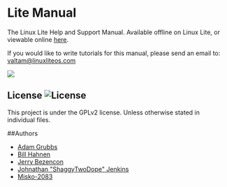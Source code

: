 Lite Manual
================

The Linux Lite Help and Support Manual. Available offline on Linux Lite, or viewable
online [here](https://linuxliteos.com/manual).

If you would like to write tutorials for this manual,
please send an email to: [valtam@linuxliteos.com](mailto:valtam@linuxliteos.com)

![](http://i.imgur.com/YqNlz2F.png)



## License ![License](https://img.shields.io/badge/license-GPLv2-green.svg)

This project is under the GPLv2 license. Unless otherwise stated in individual files.

##Authors
- [Adam Grubbs](https://github.com/argrubbs/)
- [Bill Hahnen](https://github.com/gold-finger/)
- [Jerry Bezencon](https://github.com/linuxlite/)
- [Johnathan "ShaggyTwoDope" Jenkins](https://github.com/shaggytwodope/)
- [Misko-2083](https://github.com/Misko-2083/)

